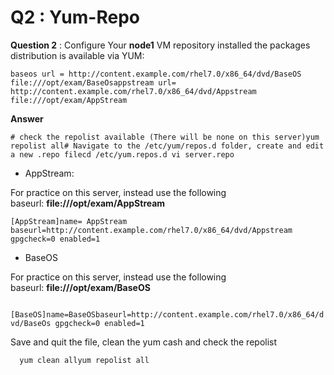 Q2 : Yum-Repo
=============

**Question 2** : Configure Your **node1** VM repository installed the packages distribution is available via YUM:

```   
baseos url = http://content.example.com/rhel7.0/x86_64/dvd/BaseOS file:///opt/exam/BaseOsappstream url= http://content.example.com/rhel7.0/x86_64/dvd/Appstream file:///opt/exam/AppStream

```

**Answer**

```
# check the repolist available (There will be none on this server)yum repolist all# Navigate to the /etc/yum/repos.d folder, create and edit a new .repo filecd /etc/yum.repos.d vi server.repo

```

*   AppStream:
    

For practice on this server, instead use the following baseurl: **file:///opt/exam/AppStream**

```
[AppStream]name= AppStream baseurl=http://content.example.com/rhel7.0/x86_64/dvd/Appstream gpgcheck=0 enabled=1

```

*   BaseOS
    

For practice on this server, instead use the following baseurl: **file:///opt/exam/BaseOS**

`   [BaseOS]name=BaseOSbaseurl=http://content.example.com/rhel7.0/x86_64/dvd/BaseOs gpgcheck=0 enabled=1   `

Save and quit the file, clean the yum cash and check the repolist

`   yum clean allyum repolist all   `
